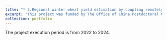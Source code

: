 ```yaml
---
title: "* 3.Regional winter wheat yield estimation by coupling remotely sensed sun-induced chlorophyll fluorescence data and crop growth model. (Funding Agency: The Office of China Postdoctoral Council)"
excerpt: "This project was funded by The Office of China Postdoctoral Council (OCPC) in 2022."
collection: portfolio
---
```


The project execution period is from 2022 to 2024.
